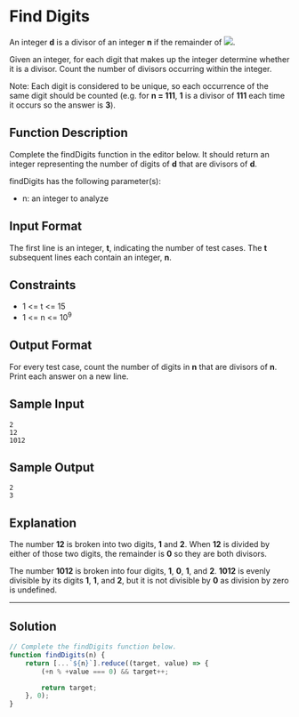 # Find Digits

An integer **d** is a divisor of an integer **n** if the remainder of ![](https://latex.codecogs.com/gif.latex?n&space;\div&space;d&space;=&space;0).

Given an integer, for each digit that makes up the integer determine whether it is a divisor. Count the number of divisors occurring within the integer.

Note: Each digit is considered to be unique, so each occurrence of the same digit should be counted (e.g. for **n = 111**, **1** is a divisor of **111** each time it occurs so the answer is **3**).

## Function Description

Complete the findDigits function in the editor below. It should return an integer representing the number of digits of **d** that are divisors of **d**.

findDigits has the following parameter(s):

- n: an integer to analyze

## Input Format

The first line is an integer, **t**, indicating the number of test cases. 
The **t** subsequent lines each contain an integer, **n**.

## Constraints 

- 1 <= t <= 15
- 1 <= n <= 10<sup>9</sup>

## Output Format

For every test case, count the number of digits in **n** that are divisors of **n**. Print each answer on a new line.

## Sample Input 

```
2
12
1012
```

## Sample Output 

```
2
3
```

## Explanation 

The number **12** is broken into two digits, **1** and **2**. When **12** is divided by either of those two digits, the remainder is **0** so they are both divisors.<br/>

The number **1012** is broken into four digits, **1**, **0**, **1**, and **2**. **1012** is evenly divisible by its digits **1**, **1**, and **2**, but it is not divisible by **0** as division by zero is undefined.

---

## Solution

```javascript
// Complete the findDigits function below.
function findDigits(n) {
    return [...`${n}`].reduce((target, value) => {
        (+n % +value === 0) && target++;

        return target;
    }, 0);
}
```
